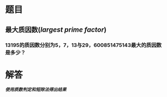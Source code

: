 # 题目
## 最大质因数(*largest prime factor*)
### 13195的质因数分别为5，7，13与29，600851475143最大的质因数是多少？

# 解答
***使用质数判定和短除法得出结果***

